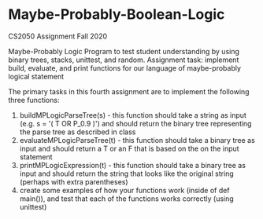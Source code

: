 # Maybe-Probably-Boolean-Logic
CS2050 Assignment Fall 2020

Maybe-Probably Logic
Program to test student understanding by using binary trees, stacks, unittest, and random.
Assignment task: implement build, evaluate, and print functions for our language of maybe-probably logical statement

The primary tasks in this fourth assignment are to implement the following three functions:
1. buildMPLogicParseTree(s) - this function should take a string as input (e.g. s = '( T OR P_0.9 )') and should return the binary tree representing the parse tree as described in class
2. evaluateMPLogicParseTree(t) - this function should take a binary tree as input and should return a T or an F that is based on the on the input statement
3. printMPLogicExpression(t) - this function should take a binary tree as input and should return the string that looks like the original string (perhaps with extra parentheses)
4. create some examples of how your functions work (inside of def main()), and test that each of the functions works correctly (using unittest)
